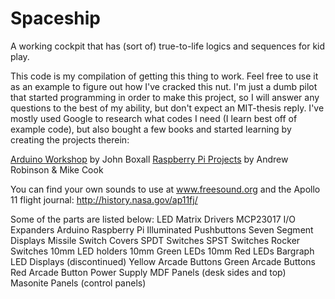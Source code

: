 # Spaceship
A working cockpit that has (sort of) true-to-life logics and sequences for kid play.

This code is my compilation of getting this thing to work. Feel free to use it as an example to figure out how I've cracked this nut.  I'm just a dumb pilot that started programming in order to make this project, so I will answer any questions to the best of my ability, but don't expect an MIT-thesis reply. I've mostly used Google to research what codes I need (I learn best off of example code), but also bought a few books and started learning by creating the projects therein:

<a href="http://www.amazon.com/Arduino-Workshop-Hands--Introduction-Projects/dp/1593274483/ref=sr_1_1?ie=UTF8&qid=1422784360&sr=8-1&keywords=arduino+workshop&pebp=1422784366950&peasin=1593274483">Arduino Workshop</a> by John Boxall
<a href="http://www.amazon.com/Raspberry-Pi-Projects-Andrew-Robinson/dp/1118555430/ref=sr_1_1?s=books&ie=UTF8&qid=1422784443&sr=1-1&keywords=raspberry+pi+projects&pebp=1422784447493&peasin=1118555430">Raspberry Pi Projects</a> by Andrew Robinson & Mike Cook

You can find your own sounds to use at www.freesound.org and the Apollo 11 flight journal: http://history.nasa.gov/ap11fj/

Some of the parts are listed below: 
LED Matrix Drivers 
MCP23017 I/O Expanders 
Arduino 
Raspberry Pi 
Illuminated Pushbuttons 
Seven Segment Displays 
Missile Switch Covers 
SPDT Switches 
SPST Switches 
Rocker Switches 
10mm LED holders 
10mm Green LEDs 
10mm Red LEDs 
Bargraph LED Displays (discontinued) 
Yellow Arcade Buttons 
Green Arcade Buttons 
Red Arcade Button 
Power Supply 
MDF Panels (desk sides and top) 
Masonite Panels (control panels) 
